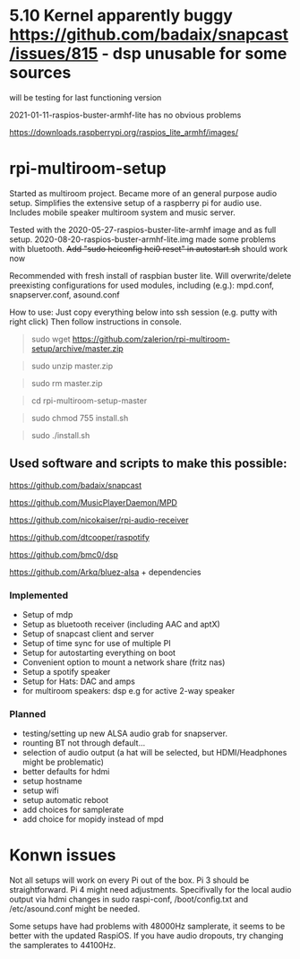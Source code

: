 # 5.10 Kernel apparently buggy https://github.com/badaix/snapcast/issues/815 - dsp unusable for some sources
will be testing for last functioning version

2021-01-11-raspios-buster-armhf-lite has no obvious problems

https://downloads.raspberrypi.org/raspios_lite_armhf/images/

# rpi-multiroom-setup
Started as multiroom project. Became more of an general purpose audio setup.
Simplifies the extensive setup of a raspberry pi for audio use. Includes mobile speaker multiroom system and music server. 




Tested with the 2020-05-27-raspios-buster-lite-armhf image and as full setup.
2020-08-20-raspios-buster-armhf-lite.img made some problems with bluetooth.
<s>Add "sudo hciconfig hci0 reset" in autostart.sh</s> should work now


Recommended with fresh install of raspbian buster lite.
Will overwrite/delete preexisting configurations for used modules, including (e.g.):
mpd.conf,
snapserver.conf,
asound.conf

How to use:
Just copy everything below into ssh session (e.g. putty with right click)
Then follow instructions in console.

> sudo wget https://github.com/zalerion/rpi-multiroom-setup/archive/master.zip

> sudo unzip master.zip

> sudo rm master.zip 

> cd rpi-multiroom-setup-master

> sudo chmod 755 install.sh

> sudo ./install.sh


## Used software and scripts to make this possible:

https://github.com/badaix/snapcast

https://github.com/MusicPlayerDaemon/MPD

https://github.com/nicokaiser/rpi-audio-receiver

https://github.com/dtcooper/raspotify

https://github.com/bmc0/dsp

https://github.com/Arkq/bluez-alsa + dependencies

### Implemented
* Setup of mdp
* Setup as bluetooth receiver (including AAC and aptX)
* Setup of snapcast client and server
* Setup of time sync for use of multiple PI
* Setup for autostarting everything on boot
* Convenient option to mount a network share (fritz nas)
* Setup a spotify speaker
* Setup for Hats: DAC and amps
* for multiroom speakers: dsp e.g for active 2-way speaker

### Planned
* testing/setting up new ALSA audio grab for snapserver.
* rounting BT not through default...
* selection of audio output (a hat will be selected, but HDMI/Headphones might be problematic)
* better defaults for hdmi
* setup hostname
* setup wifi
* setup automatic reboot
* add choices for samplerate
* add choice for mopidy instead of mpd



# Konwn issues
Not all setups will work on every Pi out of the box.
Pi 3 should be straightforward.
Pi 4 might need adjustments. Specifivally for the local audio output via hdmi changes in sudo raspi-conf, /boot/config.txt and /etc/asound.conf might be needed.

Some setups have had problems with 48000Hz samplerate, it seems to be better with the updated RaspiOS. If you have audio dropouts, try changing the samplerates to 44100Hz.
